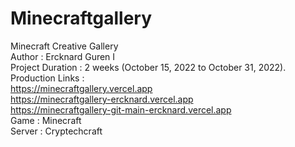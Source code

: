 # Minecraftgallery
Minecraft Creative Gallery <br />
Author : Ercknard Guren I <br />
Project Duration : 2 weeks (October 15, 2022 to October 31, 2022). <br />
Production Links : <br />
https://minecraftgallery.vercel.app <br /> 
https://minecraftgallery-ercknard.vercel.app <br />
https://minecraftgallery-git-main-ercknard.vercel.app <br />
Game : Minecraft <br />
Server : Cryptechcraft <br />
